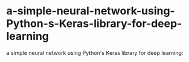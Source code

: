# a-simple-neural-network-using-Python-s-Keras-library-for-deep-learning
a simple neural network using Python's Keras library for deep learning:
